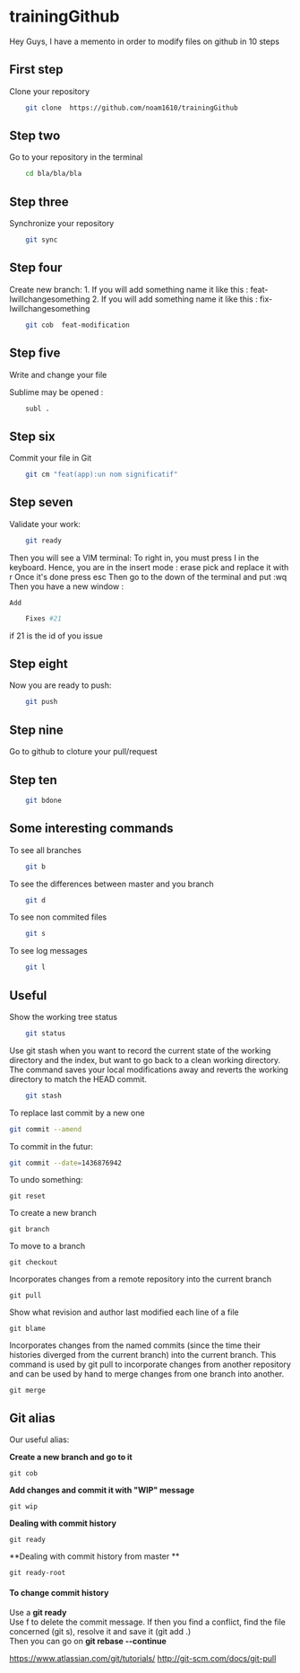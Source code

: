 # trainingGithub

Hey Guys,
I have a memento in order to modify files on github in 10 steps


## First step 
Clone your repository
```bash
    git clone  https://github.com/noam1610/trainingGithub
```


## Step two
Go to your repository in the terminal
```bash
    cd bla/bla/bla
```

## Step three
Synchronize your repository
```bash
    git sync
```


## Step four
Create new branch:
    1. If you will add something name it like this : feat-Iwillchangesomething
    2. If you will add something name it like this : fix-Iwillchangesomething

```bash
    git cob  feat-modification
```

## Step five
Write and change your file 

Sublime may be opened :
```bash
    subl .
```
## Step six
Commit your file in Git

```bash
    git cm "feat(app):un nom significatif"
```
## Step seven
Validate your work:

```bash
    git ready
```
Then you will see a VIM terminal:
To right in, you must press I in the keyboard.
Hence, you are in the insert mode : erase pick and replace it with r
Once it's done press esc
Then go to the down of the terminal and put :wq
Then you have a new window :

    Add
```bash
    Fixes #21
```
if 21 is the id of you issue


## Step eight
Now you are ready to push:

```bash
    git push
```

## Step nine
Go to github to cloture your pull/request

## Step ten

```bash
    git bdone
```


## Some interesting commands

To see all branches
```bash
    git b
```


To see the differences between master and you branch
```bash
    git d
```

To see non commited files
```bash
    git s
```

To see log messages
```bash
    git l
```

## Useful

Show the working tree status
```bash
    git status
```

Use git stash when you want to record the current state of the working directory and the index, but want to go back to a clean working directory. The command saves your local modifications away and reverts the working directory to match the HEAD commit.
```bash
    git stash
```

To replace last commit by a new one
```bash
git commit --amend
```

To commit in the futur:
```bash
git commit --date=1436876942
```

To undo something:
```
git reset
```

To create a new branch
```
git branch
```

To move to a branch
```
git checkout
```

Incorporates changes from a remote repository into the current branch
```
git pull
```

Show what revision and author last modified each line of a file
```
git blame 
```

Incorporates changes from the named commits (since the time their histories diverged from the current branch) into the current branch. This command is used by git pull to incorporate changes from another repository and can be used by hand to merge changes from one branch into another.
```
git merge
```

## Git alias

Our useful alias:

  **Create a new branch and go to it**
```
git cob
```

  **Add changes and commit it with "WIP" message**
```
git wip
```

  **Dealing with commit history**
```
git ready
```

**Dealing with commit history from master **
```
git ready-root
```

#### To change commit history

Use a **git ready**  
Use f to delete the commit message. If then you find a conflict, find the file concerned (git s), resolve it and save it (git add .)  
Then you can go on **git rebase --continue**






https://www.atlassian.com/git/tutorials/
http://git-scm.com/docs/git-pull
